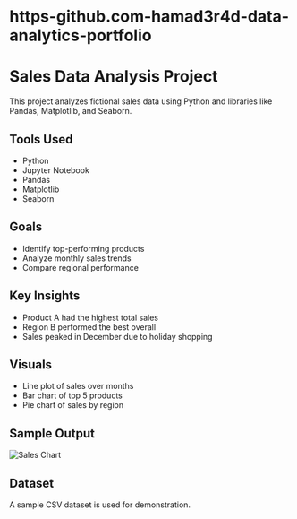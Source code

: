 # https-github.com-hamad3r4d-data-analytics-portfolio
# Sales Data Analysis Project

This project analyzes fictional sales data using Python and libraries like Pandas, Matplotlib, and Seaborn.

## Tools Used
- Python
- Jupyter Notebook
- Pandas
- Matplotlib
- Seaborn

## Goals
- Identify top-performing products
- Analyze monthly sales trends
- Compare regional performance

## Key Insights
- Product A had the highest total sales
- Region B performed the best overall
- Sales peaked in December due to holiday shopping

## Visuals
- Line plot of sales over months
- Bar chart of top 5 products
- Pie chart of sales by region

## Sample Output
![Sales Chart](images/sales_chart.png)

## Dataset
A sample CSV dataset is used for demonstration.
